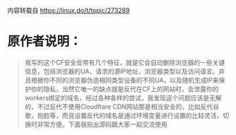 内容转载自 https://linux.do/t/topic/273289 

# 原作者说明：

> 我写的这个CF安全反带有几个特征，就是它会自动删除浏览器的一些关键信息，包括浏览器的UA，请求的源IP地址，浏览器类型以及访问语言。并且根据你不同的浏览器伪造相同类型设备的不同UA，以及随机生成IP来保护你的隐私，当然它唯一的缺点就是反代在CF上的网站时，会泄露你的workers绑定的域名，经过各种各样的尝试，我发现这个问题应该是无解的，不过反代不使用Cloudflare CDN网站那是相当安全的，比如反代谷歌，抱脸等，而且设置反代的域名是通过环境变量进行设置的比较灵活，切换时非常方便。下面我贴出源码跟大家一起交流使用
